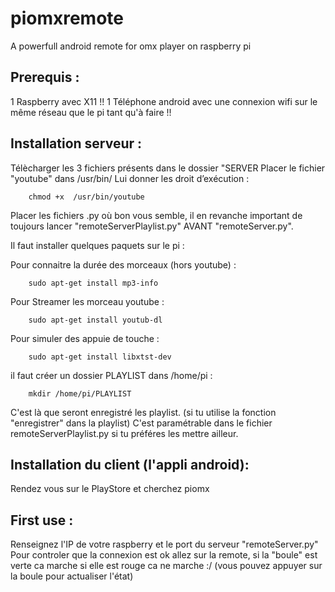 piomxremote
===========

A powerfull android remote for omx player on raspberry pi

Prerequis :
-----------

1 Raspberry avec X11 !! 
1 Téléphone android avec une connexion wifi sur le même réseau que le pi tant qu'à faire !!

Installation serveur :
----------------------
Télècharger les 3 fichiers présents dans le dossier "SERVER
Placer le fichier "youtube" dans /usr/bin/
Lui donner les droit d’exécution :
```
	chmod +x  /usr/bin/youtube
```
Placer les fichiers .py où bon vous semble, il en revanche important de toujours lancer "remoteServerPlaylist.py" AVANT "remoteServer.py".

Il faut installer quelques paquets sur le pi :

Pour connaitre la durée des morceaux (hors youtube) :
```
	sudo apt-get install mp3-info 
```
Pour Streamer les morceau youtube :
```
	sudo apt-get install youtub-dl
```
Pour simuler des appuie de touche : 
```
	sudo apt-get install libxtst-dev
```
il faut créer un dossier PLAYLIST dans /home/pi :
```
	mkdir /home/pi/PLAYLIST
```
C'est là que seront enregistré les playlist. (si tu utilise la fonction "enregistrer" dans la playlist) C'est paramétrable dans le fichier remoteServerPlaylist.py si tu préféres les mettre ailleur.

Installation du client (l'appli android):
-----------------------------------------
Rendez vous sur le PlayStore et cherchez piomx

First use :
-----------
Renseignez l'IP de votre raspberry et le port du serveur "remoteServer.py"
Pour controler que la connexion est ok allez sur la remote, si la "boule" est verte ca marche si elle est rouge ca ne marche :/ (vous pouvez appuyer sur la boule pour actualiser l'état)





 
